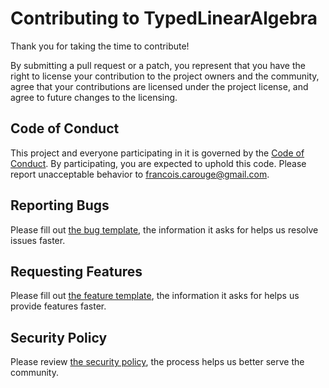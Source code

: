 # Contributing to TypedLinearAlgebra

Thank you for taking the time to contribute!

By submitting a pull request or a patch, you represent that you have the right to license your contribution to the project owners and the community, agree that your contributions are licensed under the project license, and agree to future changes to the licensing.

## Code of Conduct

This project and everyone participating in it is governed by the [Code of Conduct](https://github.com/FrancoisCarouge/TypedLinearAlgebra/blob/master/CODE_OF_CONDUCT.md). By participating, you are expected to uphold this code. Please report unacceptable behavior to francois.carouge@gmail.com.

## Reporting Bugs

Please fill out [the bug template](https://github.com/FrancoisCarouge/TypedLinearAlgebra/issues/new/choose), the information it asks for helps us resolve issues faster.

## Requesting Features

Please fill out [the feature template](https://github.com/FrancoisCarouge/TypedLinearAlgebra/issues/new/choose), the information it asks for helps us provide features faster.

## Security Policy

Please review [the security policy](https://github.com/FrancoisCarouge/TypedLinearAlgebra/security/policy), the process helps us better serve the community.
